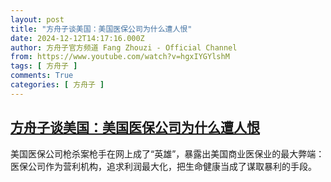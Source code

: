 ```yaml
---
layout: post
title: "方舟子谈美国：美国医保公司为什么遭人恨"
date: 2024-12-12T14:17:16.000Z
author: 方舟子官方频道 Fang Zhouzi - Official Channel
from: https://www.youtube.com/watch?v=hgxIYGYlshM
tags: [ 方舟子 ]
comments: True
categories: [ 方舟子 ]
---
```

<!--1734013036000-->
[方舟子谈美国：美国医保公司为什么遭人恨](https://www.youtube.com/watch?v=hgxIYGYlshM)
------

<div>
美国医保公司枪杀案枪手在网上成了“英雄”，暴露出美国商业医保业的最大弊端：医保公司作为营利机构，追求利润最大化，把生命健康当成了谋取暴利的手段。
</div>
